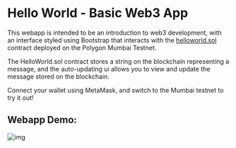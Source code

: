 # Hello World - Basic Web3 App

This webapp is intended to be an introduction to web3 development, with an interface styled using Bootstrap that interacts with the [helloworld.sol](blockchain/helloworld.sol) contract deployed on the Polygon Mumbai Testnet.

The HelloWorld.sol contract stores a string on the blockchain representing a message, and the auto-updating ui allows you to view and update the message stored on the blockchain.

Connect your wallet using MetaMask, and switch to the Mumbai testnet to try it out!

## Webapp Demo:

![img](https://i.ibb.co/XJyyCVL/Screen-Shot-2023-03-08-at-6-53-36-PM.png)

